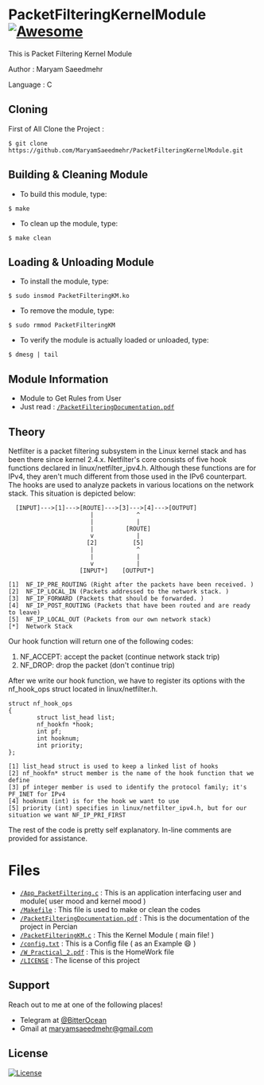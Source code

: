 # PacketFilteringKernelModule[![Awesome](https://cdn.rawgit.com/sindresorhus/awesome/d7305f38d29fed78fa85652e3a63e154dd8e8829/media/badge.svg)](https://github.com/MaryamSaeedmehr/PacketFilteringKernelModule)

This is Packet Filtering Kernel Module

Author : Maryam Saeedmehr

Language : C

## Cloning

First of All Clone the Project : 

```shell
$ git clone https://github.com/MaryamSaeedmehr/PacketFilteringKernelModule.git
```

## Building & Cleaning Module

- To build this module, type:
```shell
$ make
```
- To clean up the module, type:
```shell
$ make clean
```

## Loading & Unloading Module

- To install the module, type:
```shell
$ sudo insmod PacketFilteringKM.ko
```
- To remove the module, type:
```shell
$ sudo rmmod PacketFilteringKM
```
- To verify the module is actually loaded or unloaded, type:
```shell
$ dmesg | tail
```

## Module Information

- Module to Get Rules from User
- Just read : <a href="https://github.com/MaryamSaeedmehr/PacketFilteringKernelModule/blob/master/PacketFilteringDocumentation.pdf">`/PacketFilteringDocumentation.pdf`</a>

## Theory

Netfilter is a packet filtering subsystem in the Linux kernel stack and has been there since kernel 2.4.x. Netfilter's core consists of five hook functions declared in linux/netfilter_ipv4.h. Although these functions are for IPv4, they aren't much different from those used in the IPv6 counterpart. The hooks are used to analyze packets in various locations on the network stack. This situation is depicted below:
```
  [INPUT]--->[1]--->[ROUTE]--->[3]--->[4]--->[OUTPUT]
                       |            ^
                       |            |
                       |         [ROUTE]
                       v            |
                      [2]          [5]
                       |            ^
                       |            |
                       v            |
                    [INPUT*]    [OUTPUT*]
                    
[1]  NF_IP_PRE_ROUTING (Right after the packets have been received. )
[2]  NF_IP_LOCAL_IN (Packets addressed to the network stack. )
[3]  NF_IP_FORWARD (Packets that should be forwarded. )
[4]  NF_IP_POST_ROUTING (Packets that have been routed and are ready to leave)
[5]  NF_IP_LOCAL_OUT (Packets from our own network stack)
[*]  Network Stack
```

Our hook function will return one of the following codes:
1. NF_ACCEPT: accept the packet (continue network stack trip)
2. NF_DROP: drop the packet (don't continue trip)

After we write our hook function, we have to register its options with the nf_hook_ops struct located in linux/netfilter.h.
```
struct nf_hook_ops
{
        struct list_head list;
        nf_hookfn *hook;
        int pf;
        int hooknum;
        int priority;
};

[1] list_head struct is used to keep a linked list of hooks
[2] nf_hookfn* struct member is the name of the hook function that we define
[3] pf integer member is used to identify the protocol family; it's PF_INET for IPv4
[4] hooknum (int) is for the hook we want to use
[5] priority (int) specifies in linux/netfilter_ipv4.h, but for our situation we want NF_IP_PRI_FIRST
```

The rest of the code is pretty self explanatory. In-line comments are provided for assistance.


# **Files**

- <a href="https://github.com/MaryamSaeedmehr/PacketFilteringKernelModule/blob/master/App_PacketFiltering.c">`/App_PacketFiltering.c`</a> : This is an application interfacing user and module( user mood and kernel mood )
- <a href="https://github.com/MaryamSaeedmehr/PacketFilteringKernelModule/blob/master/Makefile">`/Makefile`</a> : This file is used to make or clean the codes
- <a href="https://github.com/MaryamSaeedmehr/PacketFilteringKernelModule/blob/master/PacketFilteringDocumentation.pdf">`/PacketFilteringDocumentation.pdf`</a> : This is the documentation of the project in Percian
- <a href="https://github.com/MaryamSaeedmehr/PacketFilteringKernelModule/blob/master/PacketFilteringKM.c">`/PacketFilteringKM.c`</a> : This the Kernel Module ( main file! )
- <a href="https://github.com/MaryamSaeedmehr/PacketFilteringKernelModule/blob/master/config.txt">`/config.txt`</a> : This is a Config file ( as an Example :smile: )
- <a href="https://github.com/MaryamSaeedmehr/PacketFilteringKernelModule/blob/master/HW_Practical_2.pdf">`/W_Practical_2.pdf`</a> : This is the HomeWork file
- <a href="https://github.com/MaryamSaeedmehr/PacketFilteringKernelModule/blob/master/LICENSE">`/LICENSE`</a> : The license of this project


## **Support**

Reach out to me at one of the following places!

- Telegram at <a href="https://t.me/BitterOcean" target="_blank">@BitterOcean</a>
- Gmail at <a href="mailto:maryamsaeedmehr@gmail.com" target="_blank">maryamsaeedmehr@gmail.com</a>

## **License**

[![License](https://img.shields.io/:license-mit-blue.svg?style=flat-square)](http://badges.mit-license.org)

